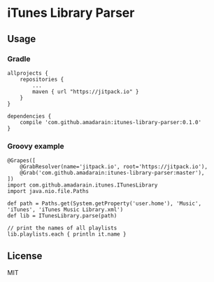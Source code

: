 # iTunes Library Parser

## Usage
### Gradle
    allprojects {
        repositories {
            ...
            maven { url "https://jitpack.io" }
        }
    }

    dependencies {
        compile 'com.github.amadarain:itunes-library-parser:0.1.0'
    }

### Groovy example

    @Grapes([
        @GrabResolver(name='jitpack.io', root='https://jitpack.io'),
        @Grab('com.github.amadarain:itunes-library-parser:master'),
    ])
    import com.github.amadarain.itunes.ITunesLibrary
    import java.nio.file.Paths

    def path = Paths.get(System.getProperty('user.home'), 'Music', 'iTunes', 'iTunes Music Library.xml')
    def lib = ITunesLibrary.parse(path)

    // print the names of all playlists
    lib.playlists.each { println it.name }

## License
MIT

